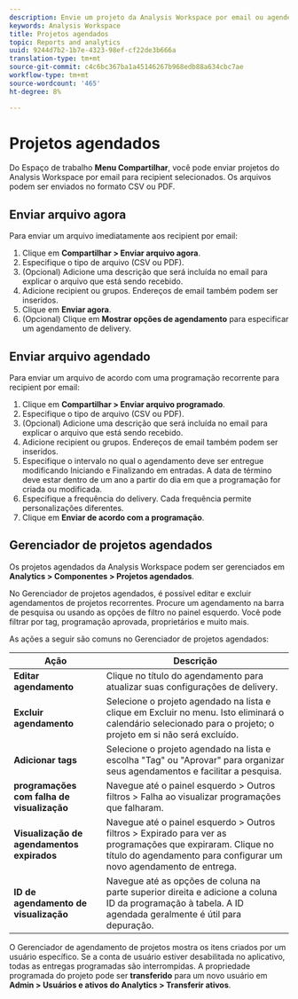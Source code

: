 ```yaml
---
description: Envie um projeto da Analysis Workspace por email ou agende-o para delivery.
keywords: Analysis Workspace
title: Projetos agendados
topic: Reports and analytics
uuid: 9244d7b2-1b7e-4323-98ef-cf22de3b666a
translation-type: tm+mt
source-git-commit: c4c6bc367ba1a45146267b968edb88a634cbc7ae
workflow-type: tm+mt
source-wordcount: '465'
ht-degree: 8%

---
```



# Projetos agendados

Do Espaço de trabalho **Menu Compartilhar**, você pode enviar projetos do Analysis Workspace por email para recipient selecionados. Os arquivos podem ser enviados no formato CSV ou PDF.

## Enviar arquivo agora

Para enviar um arquivo imediatamente aos recipient por email:

1. Clique em **Compartilhar > Enviar arquivo agora**.
1. Especifique o tipo de arquivo (CSV ou PDF).
1. (Opcional) Adicione uma descrição que será incluída no email para explicar o arquivo que está sendo recebido.
1. Adicione recipient ou grupos. Endereços de email também podem ser inseridos.
1. Clique em **Enviar agora**.
1. (Opcional) Clique em **Mostrar opções de agendamento** para especificar um agendamento de delivery.

## Enviar arquivo agendado

Para enviar um arquivo de acordo com uma programação recorrente para recipient por email:

1. Clique em **Compartilhar > Enviar arquivo programado**.
1. Especifique o tipo de arquivo (CSV ou PDF).
1. (Opcional) Adicione uma descrição que será incluída no email para explicar o arquivo que está sendo recebido.
1. Adicione recipient ou grupos. Endereços de email também podem ser inseridos.
1. Especifique o intervalo no qual o agendamento deve ser entregue modificando Iniciando e Finalizando em entradas. A data de término deve estar dentro de um ano a partir do dia em que a programação for criada ou modificada.
1. Especifique a frequência do delivery. Cada frequência permite personalizações diferentes.
1. Clique em **Enviar de acordo com a programação**.

## Gerenciador de projetos agendados

Os projetos agendados da Analysis Workspace podem ser gerenciados em **Analytics > Componentes > Projetos agendados**.

No Gerenciador de projetos agendados, é possível editar e excluir agendamentos de projetos recorrentes. Procure um agendamento na barra de pesquisa ou usando as opções de filtro no painel esquerdo. Você pode filtrar por tag, programação aprovada, proprietários e muito mais.

As ações a seguir são comuns no Gerenciador de projetos agendados:

| Ação | Descrição |
|---|---|
| **Editar agendamento** | Clique no título do agendamento para atualizar suas configurações de delivery. |
| **Excluir agendamento** | Selecione o projeto agendado na lista e clique em Excluir no menu. Isto eliminará o calendário selecionado para o projeto; o projeto em si não será excluído. |
| **Adicionar tags** | Selecione o projeto agendado na lista e escolha &quot;Tag&quot; ou &quot;Aprovar&quot; para organizar seus agendamentos e facilitar a pesquisa. |
| **programações com falha de visualização** | Navegue até o painel esquerdo > Outros filtros > Falha ao visualizar programações que falharam. |
| **Visualização de agendamentos expirados** | Navegue até o painel esquerdo > Outros filtros > Expirado para ver as programações que expiraram. Clique no título do agendamento para configurar um novo agendamento de entrega. |
| **ID de agendamento de visualização** | Navegue até as opções de coluna na parte superior direita e adicione a coluna ID da programação à tabela. A ID agendada geralmente é útil para depuração. |

O Gerenciador de agendamento de projetos mostra os itens criados por um usuário específico. Se a conta de usuário estiver desabilitada no aplicativo, todas as entregas programadas são interrompidas. A propriedade programada do projeto pode ser **transferido** para um novo usuário em **Admin > Usuários e ativos do Analytics > Transferir ativos**.

